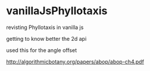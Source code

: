 # vanillaJsPhyllotaxis

revisting Phyllotaxis in vanilla js

getting to know better the 2d api

used this for the angle offset

http://algorithmicbotany.org/papers/abop/abop-ch4.pdf
